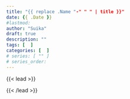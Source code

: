 ```yaml
---
title: "{{ replace .Name "-" " " | title }}"
date: {{ .Date }}
#lastmod: 
author: "Suika"
draft: true
description: ""
tags: [  ]
categories: [  ]
# series: [ "" ]
# series_order: 
---
```


{{< lead >}}

{{< /lead >}}
